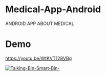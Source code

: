 # Medical-App-Android
ANDROID APP ABOUT MEDICAL 
# Demo
https://youtu.be/WtKVT128VBg

[![Talking-Bin-Smart-Bin-](https://img.youtube.com/vi/WtKVT128VBg/0.jpg)](https://www.youtube.com/watch?v=WtKVT128VBg.)
